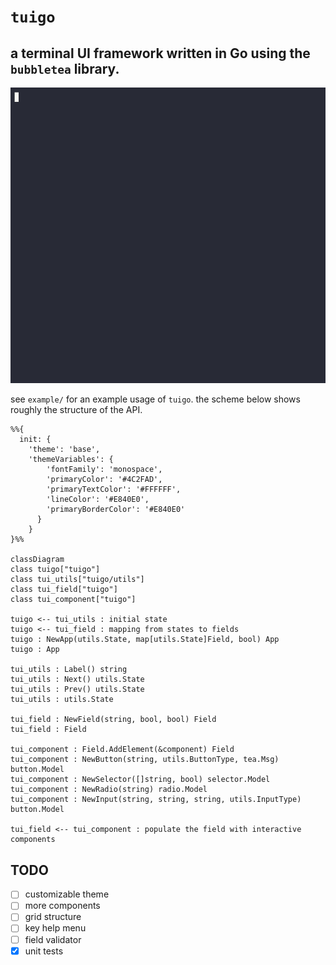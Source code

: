 # `tuigo` 

## a terminal UI framework written in Go using the `bubbletea` library.

![demo](demo.gif)

see `example/` for an example usage of `tuigo`. the scheme below shows roughly the structure of the API.

```mermaid
%%{
  init: {
    'theme': 'base', 
    'themeVariables': { 
        'fontFamily': 'monospace',
        'primaryColor': '#4C2FAD',
        'primaryTextColor': '#FFFFFF',
        'lineColor': '#E840E0',
        'primaryBorderColor': '#E840E0'
      }
    }
}%%

classDiagram
class tuigo["tuigo"]
class tui_utils["tuigo/utils"]
class tui_field["tuigo"]
class tui_component["tuigo"]

tuigo <-- tui_utils : initial state
tuigo <-- tui_field : mapping from states to fields
tuigo : NewApp(utils.State, map[utils.State]Field, bool) App
tuigo : App

tui_utils : Label() string
tui_utils : Next() utils.State
tui_utils : Prev() utils.State
tui_utils : utils.State

tui_field : NewField(string, bool, bool) Field
tui_field : Field

tui_component : Field.AddElement(&component) Field
tui_component : NewButton(string, utils.ButtonType, tea.Msg) button.Model
tui_component : NewSelector([]string, bool) selector.Model
tui_component : NewRadio(string) radio.Model
tui_component : NewInput(string, string, string, utils.InputType) button.Model

tui_field <-- tui_component : populate the field with interactive components
```

## TODO

- [ ] customizable theme
- [ ] more components
- [ ] grid structure
- [ ] key help menu
- [ ] field validator
- [x] unit tests